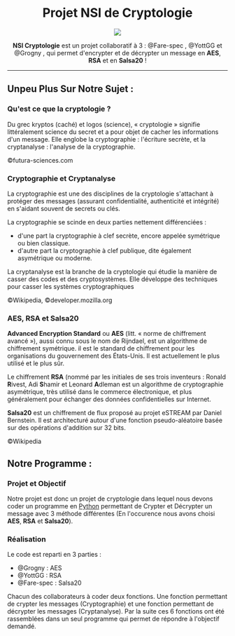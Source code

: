 <h1 align="center">Projet NSI de Cryptologie</h1></p>

<p align="center"> <img src="/home/nap0/Documents/Desktop/snake/NSI/Cryptologie/NSI_Cryptologie_logo.png"></p>


<p align="center"> <strong>NSI Cryptologie</strong> est un projet collaboratif à 3 : @Fare-spec , @YottGG et @Grogny , qui permet d'encrypter et de décrypter un message en <strong>AES</strong>, <strong>RSA</strong> et en <strong>Salsa20</strong> !</p> 

---

<h2> Unpeu Plus Sur Notre Sujet : </h2>

### Qu'est ce que la cryptologie ?

Du grec kryptos (caché) et logos (science), « cryptologie » signifie littéralement science du secret et a pour objet de cacher les informations d'un message. Elle englobe la cryptographie : l'écriture secrète, et la cryptanalyse :  l'analyse de la cryptographie.

©futura-sciences.com

### Cryptographie et Cryptanalyse

La cryptographie est une des disciplines de la cryptologie s'attachant à protéger des messages (assurant confidentialité, authenticité et intégrité) en s'aidant souvent de secrets ou clés.

La cryptographie se scinde en deux parties nettement différenciées :

- d'une part la cryptographie à clef secrète, encore appelée symétrique ou bien classique.
- d'autre part la cryptographie à clef publique, dite également asymétrique ou moderne.

La cryptanalyse est la branche de la cryptologie qui étudie la manière de casser des codes et des cryptosystèmes. Elle développe des techniques pour casser les systèmes cryptographiques

©Wikipedia, ©developer.mozilla.org

### AES, RSA et Salsa20

<strong>Advanced Encryption Standard</strong> ou <strong>AES</strong> (litt. « norme de chiffrement avancé »), aussi connu sous le nom de Rijndael, est un algorithme de chiffrement symétrique. il est le standard de chiffrement pour les organisations du gouvernement des États-Unis. Il est actuellement le plus utilisé et le plus sûr.

Le chiffrement <strong>RSA</strong> (nommé par les initiales de ses trois inventeurs : Ronald <strong>R</strong>ivest, Adi <strong>S</strong>hamir et Leonard <strong>A</strong>dleman est un algorithme de cryptographie asymétrique, très utilisé dans le commerce électronique, et plus généralement pour échanger des données confidentielles sur Internet.

<strong>Salsa20</strong> est un chiffrement de flux proposé au projet eSTREAM par Daniel Bernstein. Il est architecturé autour d'une fonction pseudo-aléatoire basée sur des opérations d'addition sur 32 bits.

©Wikipedia


<h2> Notre Programme : </h2>

### Projet et Objectif

Notre projet est donc un projet de cryptologie dans lequel nous devons coder un programme en [Python](https://github.com/python) permettant de Crypter et Décrypter un message avec 3 méthode différentes (En l'occurence nous avons choisi <strong>AES</strong>, <strong>RSA</strong> et <strong>Salsa20</strong>).

### Réalisation

Le code est reparti en 3 parties :

- @Grogny : AES
- @YottGG : RSA
- @Fare-spec : Salsa20

Chacun des collaborateurs à coder deux fonctions. Une fonction permettant de crypter les messages (Cryptographie) et une fonction permettant de décrypter les messages (Cryptanalyse). Par la suite ces 6 fonctions ont été rassemblées dans un seul programme qui permet de répondre à l'objectif demandé.

### 


